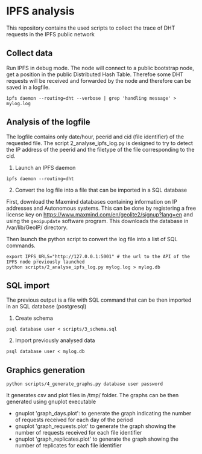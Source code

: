 # IPFS analysis

This repository contains the used scripts to collect the trace of DHT requests in the IPFS public network

## Collect data

Run IPFS in debug mode.
The node will connect to a public bootstrap node, get a position in the public Distributed Hash Table.
Therefoe some DHT requests will be received and forwarded by the node and therefore can be saved in a logfile.

```
ìpfs daemon --routing=dht --verbose | grep 'handling message' > mylog.log 
```



## Analysis of the logfile

The logfile contains only date/hour, peerid and cid (file identifier) of the requested file.
The script 2_analyse_ipfs_log.py is designed to try to detect the IP address of the peerid and the filetype of the file corresponding to the cid.



1. Launch an IPFS daemon
```
ìpfs daemon --routing=dht
```

2. Convert the log file into a file that can be imported in a SQL database

First, download the Maxmind databases containing information on IP addresses and Autonomous systems.
This can be done by registering a free license key on https://www.maxmind.com/en/geolite2/signup?lang=en and using the ``geoipupdate`` software program. This downloads the database in /var/lib/GeoIP/ directory.


Then launch the python script to convert the log file into a list of SQL commands.
```
export IPFS_URLS="http://127.0.0.1:5001" # the url to the API of the IPFS node previously launched
python scripts/2_analyse_ipfs_log.py mylog.log > mylog.db
```

## SQL import

The previous output is a file with SQL command that can be then imported in an SQL database (postgresql)

1. Create schema

```
psql database user < scripts/3_schema.sql
```

2. Import previously analysed data
```
psql database user < mylog.db
```

## Graphics generation

```
python scripts/4_generate_graphs.py database user password
```

It generates csv and plot files in /tmp/ folder. The graphs can be then generated using gnuplot executable

 - gnuplot 'graph_days.plot': to generate the graph indicating the number of requests received for each day of the period
 - gnuplot 'graph_requests.plot' to generate the graph showing the number of requests received for each file identifier
 - gnuplot 'graph_replicates.plot' to generate the graph showing the number of replicates for each file identifier


